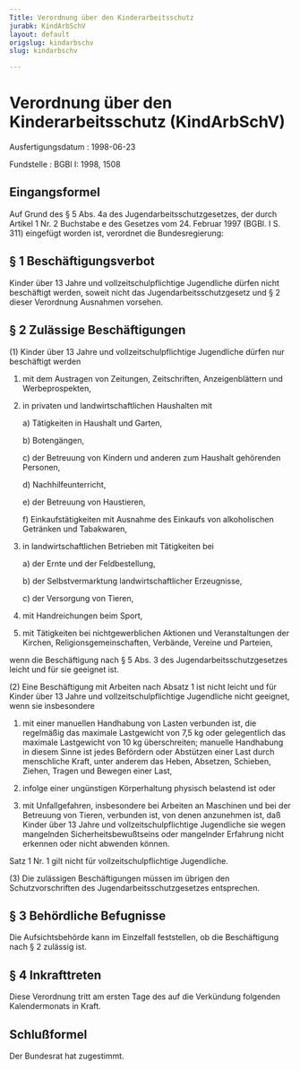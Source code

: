 ```yaml
---
Title: Verordnung über den Kinderarbeitsschutz
jurabk: KindArbSchV
layout: default
origslug: kindarbschv
slug: kindarbschv

---
```


# Verordnung über den Kinderarbeitsschutz (KindArbSchV)

Ausfertigungsdatum
:   1998-06-23

Fundstelle
:   BGBl I: 1998, 1508



## Eingangsformel

Auf Grund des § 5 Abs. 4a des Jugendarbeitsschutzgesetzes, der durch
Artikel 1 Nr. 2 Buchstabe e des Gesetzes vom 24. Februar 1997 (BGBl. I
S. 311) eingefügt worden ist, verordnet die Bundesregierung:


## § 1 Beschäftigungsverbot

Kinder über 13 Jahre und vollzeitschulpflichtige Jugendliche dürfen
nicht beschäftigt werden, soweit nicht das Jugendarbeitsschutzgesetz
und § 2 dieser Verordnung Ausnahmen vorsehen.


## § 2 Zulässige Beschäftigungen

(1) Kinder über 13 Jahre und vollzeitschulpflichtige Jugendliche
dürfen nur beschäftigt werden

1.  mit dem Austragen von Zeitungen, Zeitschriften, Anzeigenblättern und
    Werbeprospekten,


2.  in privaten und landwirtschaftlichen Haushalten mit

    a)  Tätigkeiten in Haushalt und Garten,


    b)  Botengängen,


    c)  der Betreuung von Kindern und anderen zum Haushalt gehörenden
        Personen,


    d)  Nachhilfeunterricht,


    e)  der Betreuung von Haustieren,


    f)  Einkaufstätigkeiten mit Ausnahme des Einkaufs von alkoholischen
        Getränken und Tabakwaren,





3.  in landwirtschaftlichen Betrieben mit Tätigkeiten bei

    a)  der Ernte und der Feldbestellung,


    b)  der Selbstvermarktung landwirtschaftlicher Erzeugnisse,


    c)  der Versorgung von Tieren,





4.  mit Handreichungen beim Sport,


5.  mit Tätigkeiten bei nichtgewerblichen Aktionen und Veranstaltungen der
    Kirchen, Religionsgemeinschaften, Verbände, Vereine und Parteien,



wenn die Beschäftigung nach § 5 Abs. 3 des Jugendarbeitsschutzgesetzes
leicht und für sie geeignet ist.

(2) Eine Beschäftigung mit Arbeiten nach Absatz 1 ist nicht leicht und
für Kinder über 13 Jahre und vollzeitschulpflichtige Jugendliche nicht
geeignet, wenn sie insbesondere

1.  mit einer manuellen Handhabung von Lasten verbunden ist, die
    regelmäßig das maximale Lastgewicht von 7,5 kg oder gelegentlich das
    maximale Lastgewicht von 10 kg überschreiten; manuelle Handhabung in
    diesem Sinne ist jedes Befördern oder Abstützen einer Last durch
    menschliche Kraft, unter anderem das Heben, Absetzen, Schieben,
    Ziehen, Tragen und Bewegen einer Last,


2.  infolge einer ungünstigen Körperhaltung physisch belastend ist oder


3.  mit Unfallgefahren, insbesondere bei Arbeiten an Maschinen und bei der
    Betreuung von Tieren, verbunden ist, von denen anzunehmen ist, daß
    Kinder über 13 Jahre und vollzeitschulpflichtige Jugendliche sie wegen
    mangelnden Sicherheitsbewußtseins oder mangelnder Erfahrung nicht
    erkennen oder nicht abwenden können.



Satz 1 Nr. 1 gilt nicht für vollzeitschulpflichtige Jugendliche.

(3) Die zulässigen Beschäftigungen müssen im übrigen den
Schutzvorschriften des Jugendarbeitsschutzgesetzes entsprechen.


## § 3 Behördliche Befugnisse

Die Aufsichtsbehörde kann im Einzelfall feststellen, ob die
Beschäftigung nach § 2 zulässig ist.


## § 4 Inkrafttreten

Diese Verordnung tritt am ersten Tage des auf die Verkündung folgenden
Kalendermonats in Kraft.


## Schlußformel

Der Bundesrat hat zugestimmt.

